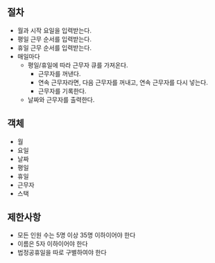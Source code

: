 ## 절차

- 월과 시작 요일을 입력받는다.
- 평일 근무 순서를 입력받는다.
- 휴일 근무 순서를 입력받는다.
- 매일마다
  - 평일/휴일에 따라 근무자 큐를 가져온다.
    - 근무자를 꺼낸다.
    - 연속 근무자라면, 다음 근무자를 꺼내고, 연속 근무자를 다시 넣는다.
    - 근무자를 기록한다.
  - 날짜와 근무자를 출력한다.

## 객체
- 월
- 요일
- 날짜
- 평일
- 휴일
- 근무자
- 스택

## 제한사항
- 모든 인원 수는 5명 이상 35명 이하이어야 한다
- 이름은 5자 이하이어야 한다
- 법정공휴일을 따로 구별하여야 한다